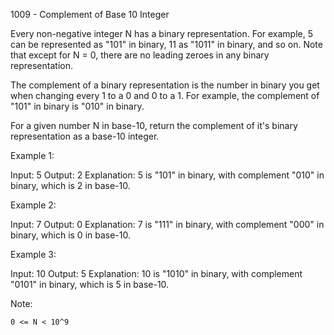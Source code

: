 1009 - Complement of Base 10 Integer

Every non-negative integer N has a binary representation.  For example, 5 can be represented as "101" in binary, 11 as "1011" in binary, and so on.  Note that except for N = 0, there are no leading zeroes in any binary representation.

The complement of a binary representation is the number in binary you get when changing every 1 to a 0 and 0 to a 1.  For example, the complement of "101" in binary is "010" in binary.

For a given number N in base-10, return the complement of it's binary representation as a base-10 integer.

 

Example 1:

Input: 5
Output: 2
Explanation: 5 is "101" in binary, with complement "010" in binary, which is 2 in base-10.

Example 2:

Input: 7
Output: 0
Explanation: 7 is "111" in binary, with complement "000" in binary, which is 0 in base-10.

Example 3:

Input: 10
Output: 5
Explanation: 10 is "1010" in binary, with complement "0101" in binary, which is 5 in base-10.

 

Note:

    0 <= N < 10^9
